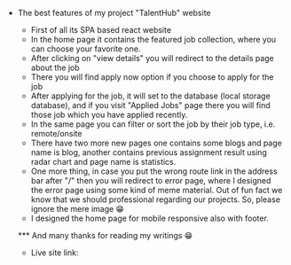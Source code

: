- The best features of my project "TalentHub" website

  - First of all its SPA based react website
  - In the home page it contains the featured job collection,
    where you can choose your favorite one.
  - After clicking on "view details" you will redirect to the details page about the job
  - There you will find apply now option if you choose to apply for the job
  - After applying for the job, it will set to the database (local storage database),
    and if you visit "Applied Jobs" page there you will find those job
    which you have applied recently.
  - In the same page you can filter or sort the job by their job type, i.e. remote/onsite
  - There have two more new pages one contains some blogs and page name is blog,
    another contains previous assignment result using radar chart and page name is statistics.
  - One more thing, in case you put the wrong route link in the address bar after "/" then
    you will redirect to error page, where I designed the error page using some kind of meme
    material. Out of fun fact we know that we should professional regarding our projects.
    So, please ignore the mere image 😁
  - I designed the home page for mobile responsive also with footer.

  \*\*\* And many thanks for reading my writings 😁

  - Live site link:

